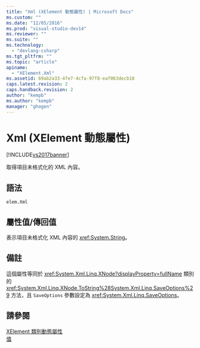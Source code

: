 ```yaml
---
title: "Xml (XElement 動態屬性) | Microsoft Docs"
ms.custom: ""
ms.date: "12/05/2016"
ms.prod: "visual-studio-dev14"
ms.reviewer: ""
ms.suite: ""
ms.technology: 
  - "devlang-csharp"
ms.tgt_pltfrm: ""
ms.topic: "article"
apiname: 
  - "XElement.Xml"
ms.assetid: 69ab2a33-4fe7-4cfa-97f8-eaf063decb18
caps.latest.revision: 2
caps.handback.revision: 2
author: "kempb"
ms.author: "kempb"
manager: "ghogen"
---
```

# Xml (XElement 動態屬性)
[!INCLUDE[vs2017banner](../code-quality/includes/vs2017banner.md)]

取得項目未格式化的 XML 內容。  
  
## 語法  
  
```  
elem.Xml  
```  
  
## 屬性值\/傳回值  
 表示項目未格式化 XML 內容的 <xref:System.String>。  
  
## 備註  
 這個屬性等同於 <xref:System.Xml.Linq.XNode?displayProperty=fullName> 類別的 <xref:System.Xml.Linq.XNode.ToString%28System.Xml.Linq.SaveOptions%29> 方法，且 `SaveOptions` 參數設定為 <xref:System.Xml.Linq.SaveOptions>。  
  
## 請參閱  
 [XElement 類別動態屬性](../designers/xelement-class-dynamic-properties.md)   
 [值](../designers/value-xelement-dynamic-property.md)